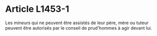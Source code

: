 # Article L1453-1

Les mineurs qui ne peuvent être assistés de leur père, mère ou tuteur peuvent être autorisés par le conseil de prud'hommes à agir devant lui.